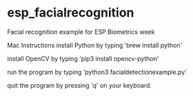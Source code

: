 # esp_facialrecognition
Facial recognition example for ESP Biometrics week 



Mac Instructions
install Python by typing 'brew install python'
  
  
install OpenCV by typing 'pip3 install opencv-python'
  
  
run the program by typing 'python3 facialdetectionexample.py'
  
  
quit the program by pressing 'q' on your keyboard. 


